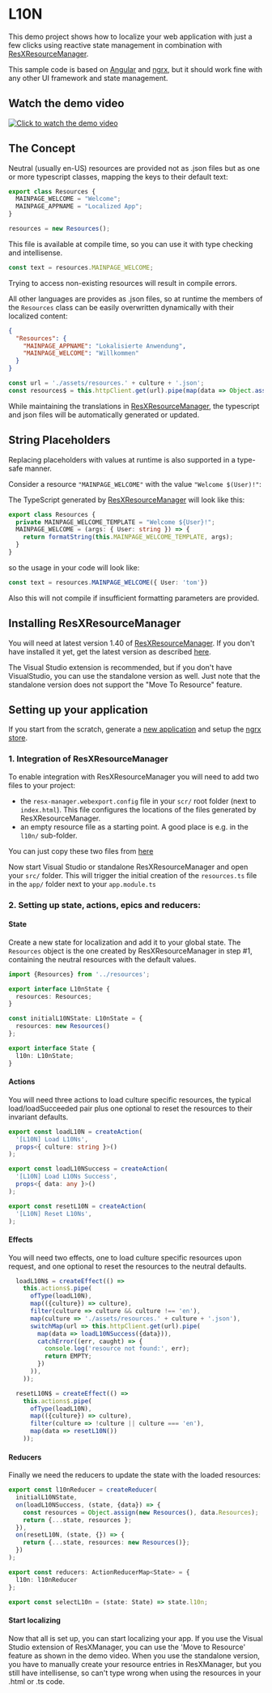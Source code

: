 # L10N

This demo project shows how to localize your web application with just a few clicks using reactive state management in combination with [ResXResourceManager](https://github.com/tom-englert/ResXResourceManager).

This sample code is based on [Angular](https://angular.io/) and [ngrx](https://ngrx.io/), but it should work fine with any other UI framework and state management.

## Watch the demo video

[![Click to watch the demo video](http://img.youtube.com/vi/qJA4dGdbUbc/0.jpg)](http://www.youtube.com/watch?v=qJA4dGdbUbc "Click to watch the demo video")

## The Concept
Neutral (usually en-US) resources are provided not as .json files but as one or more typescript classes, mapping the keys to their default text:
```ts
export class Resources {
  MAINPAGE_WELCOME = "Welcome";
  MAINPAGE_APPNAME = "Localized App";
}
```

```ts
resources = new Resources();
```
This file is available at compile time, so you can use it with type checking and intellisense.
```ts
const text = resources.MAINPAGE_WELCOME;
```
Trying to access non-existing resources will result in compile errors.

All other languages are provides as .json files, so at runtime the members of the `Resources` class can be easily overwritten dynamically with their localized content:
```json
{
  "Resources": {
    "MAINPAGE_APPNAME": "Lokalisierte Anwendung",
    "MAINPAGE_WELCOME": "Willkommen"
  }
}
```

```ts
const url = './assets/resources.' + culture + '.json';
const resources$ = this.httpClient.get(url).pipe(map(data => Object.assign(new Resources(), data.Resources)));
```

While maintaining the translations in [ResXResourceManager](https://github.com/tom-englert/ResXResourceManager), the typescript and json files will be automatically generated or updated.
## String Placeholders
Replacing placeholders with values at runtime is also supported in a type-safe manner.

Consider a resource `"MAINPAGE_WELCOME"` with the value `"Welcome $(User)!"`:

The TypeScript generated by [ResXResourceManager](https://github.com/tom-englert/ResXResourceManager) will look like this:
```ts
export class Resources {
  private MAINPAGE_WELCOME_TEMPLATE = "Welcome ${User}!";
  MAINPAGE_WELCOME = (args: { User: string }) => {
    return formatString(this.MAINPAGE_WELCOME_TEMPLATE, args);
  }
}
```
so the usage in your code will look like:
```ts
const text = resources.MAINPAGE_WELCOME({ User: 'tom'})
```
Also this will not compile if insufficient formatting parameters are provided.

## Installing ResXResourceManager
You will need at latest version 1.40 of [ResXResourceManager](https://github.com/tom-englert/ResXResourceManager). 
If you don't have installed it yet, get the latest version as described [here](https://github.com/tom-englert/ResXResourceManager/blob/master/README.md#installation).

The Visual Studio extension is recommended, but if you don't have VisualStudio, you can use the standalone version as well. 
Just note that the standalone version does not support the "Move To Resource" feature.

## Setting up your application
If you start from the scratch, generate a [new application](https://angular.io/cli/generate) and setup the [ngrx store](https://ngrx.io/guide/schematics).

### 1. Integration of ResXResourceManager
To enable integration with ResXResourceManager you will need to add two files to your project:
- the `resx-manager.webexport.config` file in your `scr/` root folder (next to `index.html`). This file configures the locations of the files generated by ResXResourceManager.
- an empty resource file as a starting point. A good place is e.g. in the `l10n/` sub-folder.

You can just copy these two files from [here](./l10nScaffolding)

Now start Visual Studio or standalone ResXResourceManager and open your `src/` folder.
This will trigger the initial creation of the `resources.ts` file in the `app/` folder next to your `app.module.ts`

### 2. Setting up state, actions, epics and reducers:
#### State
Create a new state for localization and add it to your global state.
The `Resources` object is the one created by ResXResourceManager in step #1,
containing the neutral resources with the default values.
```ts
import {Resources} from '../resources';

export interface L10nState {
  resources: Resources;
}

const initialL10NState: L10nState = {
  resources: new Resources()
};

export interface State {
  l10n: L10nState;
}
```
#### Actions
You will need three actions to load culture specific resources,
the typical load/loadSucceeded pair plus one optional to reset the resources to their invariant defaults.
```ts
export const loadL10N = createAction(
  '[L10N] Load L10Ns',
  props<{ culture: string }>()
);

export const loadL10NSuccess = createAction(
  '[L10N] Load L10Ns Success',
  props<{ data: any }>()
);

export const resetL10N = createAction(
  '[L10N] Reset L10Ns',
);
```
#### Effects
You will need two effects, one to load culture specific resources upon request,
and one optional to reset the resources to the neutral defaults.
```ts
  loadL10N$ = createEffect(() =>
    this.actions$.pipe(
      ofType(loadL10N),
      map(({culture}) => culture),
      filter(culture => culture && culture !== 'en'),
      map(culture => './assets/resources.' + culture + '.json'),
      switchMap(url => this.httpClient.get(url).pipe(
        map(data => loadL10NSuccess({data})),
        catchError((err, caught) => {
          console.log('resource not found:', err);
          return EMPTY;
        })
      )),
    ));

  resetL10N$ = createEffect(() =>
    this.actions$.pipe(
      ofType(loadL10N),
      map(({culture}) => culture),
      filter(culture => !culture || culture === 'en'),
      map(data => resetL10N())
    ));
```
#### Reducers
Finally we need the reducers to update the state with the loaded resources:
```ts
export const l10nReducer = createReducer(
  initialL10NState,
  on(loadL10NSuccess, (state, {data}) => {
    const resources = Object.assign(new Resources(), data.Resources);
    return {...state, resources };
  }),
  on(resetL10N, (state, {}) => {
    return {...state, resources: new Resources()};
  })
);

export const reducers: ActionReducerMap<State> = {
  l10n: l10nReducer
};

export const selectL10n = (state: State) => state.l10n;
```

#### Start localizing
Now that all is set up, you can start localizing your app.
If you use the Visual Studio extension of ResXManager, you can use the 'Move to Resource' feature as shown in the demo video.
When you use the standalone version, you have to manually create your resource entries in ResXManager, but you still have intellisense,
so can't type wrong when using the resources in your .html or .ts code.
